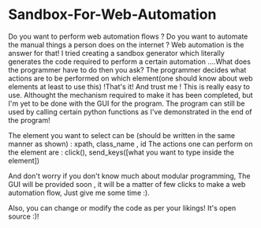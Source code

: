 # Sandbox-For-Web-Automation

Do you want to perform web automation flows ? Do you want to automate the manual things a person does on the internet ? Web automation is the answer for that!
I tried creating a sandbox generator which literally generates the code required to perform a certain automation ....What does the programmer have to do then you ask? The programmer decides what actions are to be performed on which element(one should know about web elements at least to use this) !That's it! And trust me ! This is really easy to use. Althought the mechanism required to make it has been completed, but I'm yet to be done with the GUI for the program. The program can still be used by calling certain python functions as I've demonstrated in the end of the program!


The element you want to select can be (should be written in the same manner as shown) : xpath, class_name , id
The actions one can perform on the element are : click(), send_keys([what you want to type inside the element])

And don't worry if you don't know much about modular programming, The GUI will be provided soon , it will be a matter of few clicks to make a web automation flow, Just give me some time :).

Also, you can change or modify the code as per your likings! It's open source :)!
